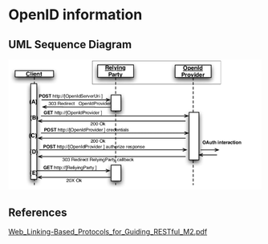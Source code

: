 # OpenID information
## UML Sequence Diagram
<img src="./OpenID-abstract-protocol-sequence-diagram.png" />

## References
[Web_Linking-Based_Protocols_for_Guiding_RESTful_M2.pdf](Web_Linking-Based_Protocols_for_Guiding_RESTful_M2.pdf)
